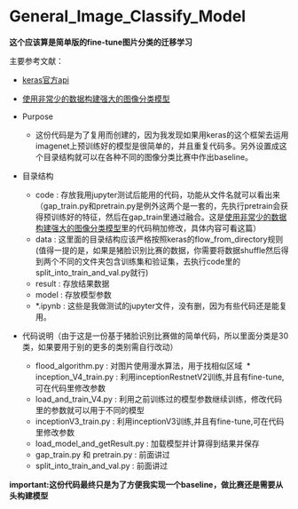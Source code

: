 # General_Image_Classify_Model

**这个应该算是简单版的fine-tune图片分类的迁移学习**

主要参考文献：
* [keras官方api](https://keras.io/applications/#inceptionresnetv2)
* [使用非常少的数据构建强大的图像分类模型](https://github.com/ictar/python-doc/blob/master/Machine%20Learning/%E4%BD%BF%E7%94%A8%E9%9D%9E%E5%B8%B8%E5%B0%91%E7%9A%84%E6%95%B0%E6%8D%AE%E6%9E%84%E5%BB%BA%E5%BC%BA%E5%A4%A7%E7%9A%84%E5%9B%BE%E5%83%8F%E5%88%86%E7%B1%BB%E6%A8%A1%E5%9E%8B.md)

* Purpose
  * 这份代码是为了复用而创建的，因为我发现如果用keras的这个框架去运用imagenet上预训练好的模型是很简单的，并且重复代码多。另外设置成这个目录结构就可以在各种不同的图像分类比赛中作出baseline。
  
* 目录结构
  * code : 存放我用jupyter测试后能用的代码，功能从文件名就可以看出来（gap_train.py和pretrain.py是例外这两个是一套的，先执行pretrain会获得预训练好的特征，然后在gap_train里通过融合。这是[使用非常少的数据构建强大的图像分类模型](https://github.com/ictar/python-doc/blob/master/Machine%20Learning/%E4%BD%BF%E7%94%A8%E9%9D%9E%E5%B8%B8%E5%B0%91%E7%9A%84%E6%95%B0%E6%8D%AE%E6%9E%84%E5%BB%BA%E5%BC%BA%E5%A4%A7%E7%9A%84%E5%9B%BE%E5%83%8F%E5%88%86%E7%B1%BB%E6%A8%A1%E5%9E%8B.md)里的代码稍加修改，具体内容可看这篇）
  * data : 这里面的目录结构应该严格按照keras的flow_from_directory规则(值得一提的是，如果是猪脸识别比赛的数据，你需要将数据shuffle然后得到两个不同的文件夹包含训练集和验证集，去执行code里的split_into_train_and_val.py就行)
  * result : 存放结果数据
  * model : 存放模型参数
  * *.ipynb : 这些是我做测试的jupyter文件，没有删，因为有些代码还是能复用。
  
* 代码说明（由于这是一份基于猪脸识别比赛做的简单代码，所以里面分类是30类，如果要用于别的更多的类别需自行改动）
  * flood_algorithm.py : 对图片使用漫水算法，用于找相似区域
  * inception_V4_train.py : 利用inceptionRestnetV2训练,并且有fine-tune,可在代码里修改参数
  * load_and_train_V4.py : 利用之前训练过的模型参数继续训练，修改代码里的参数就可以用于不同的模型
  * inceptionV3_train.py : 利用inceptionV3训练,并且有fine-tune,可在代码里修改参数
  * load_model_and_getResult.py : 加载模型并计算得到结果并保存
  * gap_train.py 和 pretrain.py : 前面讲过
  * split_into_train_and_val.py : 前面讲过
  
  
  
**important:这份代码最终只是为了方便我实现一个baseline，做比赛还是需要从头构建模型**
